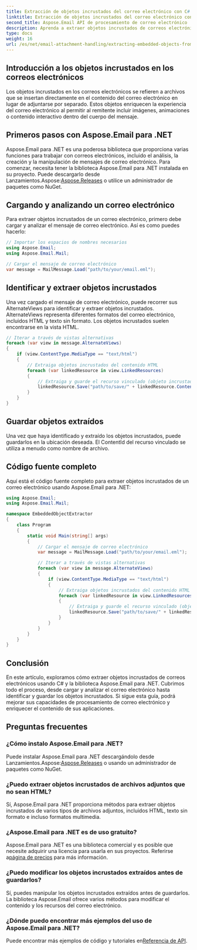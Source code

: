```yaml
---
title: Extracción de objetos incrustados del correo electrónico con C#
linktitle: Extracción de objetos incrustados del correo electrónico con C#
second_title: Aspose.Email API de procesamiento de correo electrónico .NET
description: Aprenda a extraer objetos incrustados de correos electrónicos usando C# y Aspose.Email para .NET. Guía paso a paso con ejemplos de código.
type: docs
weight: 16
url: /es/net/email-attachment-handling/extracting-embedded-objects-from-email-with-csharp/
---
```


## Introducción a los objetos incrustados en los correos electrónicos

Los objetos incrustados en los correos electrónicos se refieren a archivos que se insertan directamente en el contenido del correo electrónico en lugar de adjuntarse por separado. Estos objetos enriquecen la experiencia del correo electrónico al permitir al remitente incluir imágenes, animaciones o contenido interactivo dentro del cuerpo del mensaje.

## Primeros pasos con Aspose.Email para .NET

 Aspose.Email para .NET es una poderosa biblioteca que proporciona varias funciones para trabajar con correos electrónicos, incluido el análisis, la creación y la manipulación de mensajes de correo electrónico. Para comenzar, necesita tener la biblioteca Aspose.Email para .NET instalada en su proyecto. Puede descargarlo desde Lanzamientos.Aspose:[Aspose.Releases](https://releases.aspose.com/email/net/) o utilice un administrador de paquetes como NuGet.

## Cargando y analizando un correo electrónico

Para extraer objetos incrustados de un correo electrónico, primero debe cargar y analizar el mensaje de correo electrónico. Así es como puedes hacerlo:

```csharp
// Importar los espacios de nombres necesarios
using Aspose.Email;
using Aspose.Email.Mail;

// Cargar el mensaje de correo electrónico
var message = MailMessage.Load("path/to/your/email.eml");
```

## Identificar y extraer objetos incrustados

Una vez cargado el mensaje de correo electrónico, puede recorrer sus AlternateViews para identificar y extraer objetos incrustados. AlternateViews representa diferentes formatos del correo electrónico, incluidos HTML y texto sin formato. Los objetos incrustados suelen encontrarse en la vista HTML.

```csharp
// Iterar a través de vistas alternativas
foreach (var view in message.AlternateViews)
{
    if (view.ContentType.MediaType == "text/html")
    {
        // Extraiga objetos incrustados del contenido HTML
        foreach (var linkedResource in view.LinkedResources)
        {
            // Extraiga y guarde el recurso vinculado (objeto incrustado)
            linkedResource.Save("path/to/save/" + linkedResource.ContentId);
        }
    }
}
```

## Guardar objetos extraídos

Una vez que haya identificado y extraído los objetos incrustados, puede guardarlos en la ubicación deseada. El ContentId del recurso vinculado se utiliza a menudo como nombre de archivo.

## Código fuente completo

Aquí está el código fuente completo para extraer objetos incrustados de un correo electrónico usando Aspose.Email para .NET:

```csharp
using Aspose.Email;
using Aspose.Email.Mail;

namespace EmbeddedObjectExtractor
{
    class Program
    {
        static void Main(string[] args)
        {
            // Cargar el mensaje de correo electrónico
            var message = MailMessage.Load("path/to/your/email.eml");

            // Iterar a través de vistas alternativas
            foreach (var view in message.AlternateViews)
            {
                if (view.ContentType.MediaType == "text/html")
                {
                    // Extraiga objetos incrustados del contenido HTML
                    foreach (var linkedResource in view.LinkedResources)
                    {
                        // Extraiga y guarde el recurso vinculado (objeto incrustado)
                        linkedResource.Save("path/to/save/" + linkedResource.ContentId);
                    }
                }
            }
        }
    }
}
```

## Conclusión

En este artículo, exploramos cómo extraer objetos incrustados de correos electrónicos usando C# y la biblioteca Aspose.Email para .NET. Cubrimos todo el proceso, desde cargar y analizar el correo electrónico hasta identificar y guardar los objetos incrustados. Si sigue esta guía, podrá mejorar sus capacidades de procesamiento de correo electrónico y enriquecer el contenido de sus aplicaciones.

## Preguntas frecuentes

### ¿Cómo instalo Aspose.Email para .NET?

 Puede instalar Aspose.Email para .NET descargándolo desde Lanzamientos.Aspose:[Aspose.Releases](https://releases.aspose.com/email/net/) o usando un administrador de paquetes como NuGet. 

### ¿Puedo extraer objetos incrustados de archivos adjuntos que no sean HTML?

Sí, Aspose.Email para .NET proporciona métodos para extraer objetos incrustados de varios tipos de archivos adjuntos, incluidos HTML, texto sin formato e incluso formatos multimedia.

### ¿Aspose.Email para .NET es de uso gratuito?

 Aspose.Email para .NET es una biblioteca comercial y es posible que necesite adquirir una licencia para usarla en sus proyectos. Referirse a[página de precios](https://purchase.aspose.com/pricing/email/net) para más información.

### ¿Puedo modificar los objetos incrustados extraídos antes de guardarlos?

Sí, puedes manipular los objetos incrustados extraídos antes de guardarlos. La biblioteca Aspose.Email ofrece varios métodos para modificar el contenido y los recursos del correo electrónico.

### ¿Dónde puedo encontrar más ejemplos del uso de Aspose.Email para .NET?

 Puede encontrar más ejemplos de código y tutoriales en[Referencia de API](https://reference.aspose.com/email/net/). 